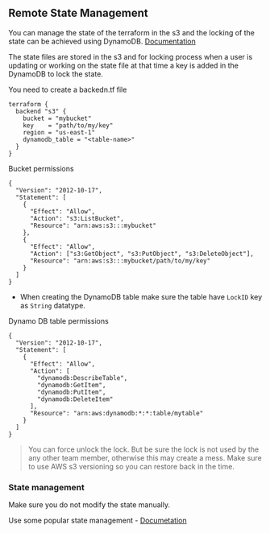 ## Remote State Management

You can manage the state of the terraform in the s3 and the locking of the state can be achieved using DynamoDB. [Documentation](https://developer.hashicorp.com/terraform/language/settings/backends/s3)

The state files are stored in the s3 and for locking process when a user is updating or working on the state file at that time a key is added in the DynamoDB to lock the state.

You need to create a backedn.tf file

```
terraform {
  backend "s3" {
    bucket = "mybucket"
    key    = "path/to/my/key"
    region = "us-east-1"
    dynamodb_table = "<table-name>"
  }
}

```

Bucket permissions

```
{
  "Version": "2012-10-17",
  "Statement": [
    {
      "Effect": "Allow",
      "Action": "s3:ListBucket",
      "Resource": "arn:aws:s3:::mybucket"
    },
    {
      "Effect": "Allow",
      "Action": ["s3:GetObject", "s3:PutObject", "s3:DeleteObject"],
      "Resource": "arn:aws:s3:::mybucket/path/to/my/key"
    }
  ]
}
```

- When creating the DynamoDB table make sure the table have `LockID` key as `String` datatype.

Dynamo DB table permissions

```
{
  "Version": "2012-10-17",
  "Statement": [
    {
      "Effect": "Allow",
      "Action": [
        "dynamodb:DescribeTable",
        "dynamodb:GetItem",
        "dynamodb:PutItem",
        "dynamodb:DeleteItem"
      ],
      "Resource": "arn:aws:dynamodb:*:*:table/mytable"
    }
  ]
}
```

> You can force unlock the lock. But be sure the lock is not used by the any other team member, otherwise this may create a mess.
> Make sure to use AWS s3 versioning so you can restore back in the time.

### State management

Make sure you do not modify the state manually.

Use some popular state management - [Documetation](https://developer.hashicorp.com/terraform/cli/commands/state/list)

